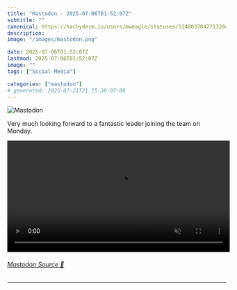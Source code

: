 ```yaml
---
title: "Mastodon - 2025-07-06T01:52:07Z"
subtitle: ""
canonical: https://hachyderm.io/users/mweagle/statuses/114803784271339485
description:
image: "/images/mastodon.png"

date: 2025-07-06T01:52:07Z
lastmod: 2025-07-06T01:52:07Z
image: ""
tags: ["Social Media"]

categories: ["mastodon"]
# generated: 2025-07-21T21:15:38-07:00
---
```

![Mastodon](/images/mastodon.png)

<p>Very much looking forward to a fantastic leader joining the team on Monday.</p>

<video controls autoplay muted loop width="512"><source src="3ef0b710f4e93667.mp4" type="video/mp4" /></video>

###### [Mastodon Source 🐘](https://hachyderm.io/@mweagle/114803784271339485)

___
